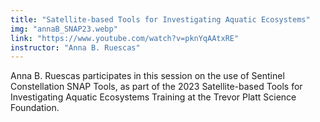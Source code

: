 ```yaml
---
title: "Satellite-based Tools for Investigating Aquatic Ecosystems"
img: "annaB_SNAP23.webp"
link: "https://www.youtube.com/watch?v=pknYqAAtxRE"
instructor: "Anna B. Ruescas"
---
```


Anna B. Ruescas participates in this session on the use of Sentinel Constellation SNAP Tools, as part of the 2023 Satellite-based Tools for Investigating Aquatic Ecosystems Training at the Trevor Platt Science Foundation.